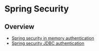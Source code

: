 # Spring Security

## Overview
* [Spring security in memory authentication](https://github.com/rbhunia2/spring-security/tree/master/spring-security-in-memory-auth)
* [Spring security JDBC authentication](https://github.com/rbhunia2/spring-security/tree/master/spring-security-jdbc)
